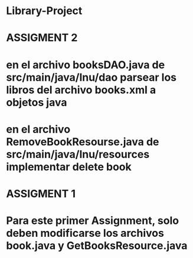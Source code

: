# Library-Project

# ASSIGMENT 2
# en el archivo booksDAO.java de src/main/java/lnu/dao parsear los libros del archivo books.xml a objetos java
# en el archivo RemoveBookResourse.java de src/main/java/lnu/resources implementar delete book

# ASSIGMENT 1
# Para este primer Assignment, solo deben modificarse los archivos book.java y GetBooksResource.java
